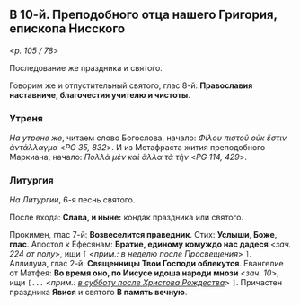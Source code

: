 ## В 10-й. Преподобного отца нашего Григория, епископа Нисского

<*p. 105 / 78*>

Последование же праздника и святого. 

Говорим же и отпустительный святого, глас 8-й: **Православия наставниче, благочестия учителю и чистоты**. 

### Утреня

*На утрене же*, читаем слово Богослова, начало: *Φίλου πιστοῦ οὐκ ἔστιν ἀντάλλαγμα* <*PG 35, 832*>. 
И из Метафраста жития преподобного Маркиана, начало: *Πολλὰ μὲν καὶ ἄλλα τὰ τὴν* <*PG 114, 429*>. 

### Литургия

*На Литургии*, 6-я песнь святого.
 
После входа: **Слава, и ныне:** кондак праздника или святого.  

Прокимен, глас 7-й: **Возвеселится праведник**. Стих: **Услыши, Боже, глас**. 
Апостол к Ефесянам: **Братие, единому комуждо нас дадеся** <*зач. 224 от полу*>, ищи `[` 
<*прим.: в неделю после Просвещения*>   `]`. 
Аллилуиа, глас 2-й: **Священницы Твои Господи облекутся**. 
Евангелие от Матфея: **Во время оно, по Иисусе идоша народи мнози** <*зач. 10*>, ищи 
`[...` <*прим.: [в субботу после Христова Рождества](../12_december/12_26_X_MES_saturday.ru.md)*> `]`. 
Причастен праздника **Явися** и святого **В память вечную**. 
